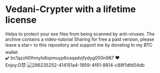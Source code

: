 # Vedani-Crypter with a lifetime license
Helps to protect your exe files from being scanned by anti-viruses. The archive contains a video-tutorial
Sharing for free a paid version, please leave a star⭐ to this repository and support me by donating to my BTC wallet
<br /> ✔️ bc1qzzlt0lhmyls8xpmuyp6xsqadvjfydyg000n987 ❤️
<br /> Enjoy:D😈 
![296235252-414151a4-1859-4f81-8814-c88f1dfd04db](https://github.com/webbase64/Vedani-Crypter-Lifetime-Activated/assets/172083787/a21eb473-1d4d-44ca-b06a-4bda0d6e05c2)
